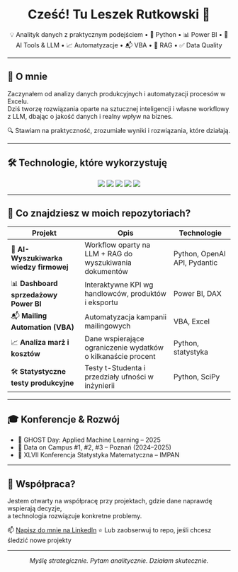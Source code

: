<!-- Baner / nagłówek -->

<h1 align="center">Cześć! Tu Leszek Rutkowski 👋</h1>

<p align="center">
  💡 Analityk danych z praktycznym podejściem • 🐍 Python • 📊 Power BI • 🤖 AI Tools & LLM • 📈 Automatyzacje • 📬 VBA • 🧠 RAG • ✅ Data Quality
</p>

---

## 🧭 O mnie

Zaczynałem od analizy danych produkcyjnych i automatyzacji procesów w Excelu.  
Dziś tworzę rozwiązania oparte na sztucznej inteligencji i własne workflowy z LLM, dbając o jakość danych i realny wpływ na biznes.

🔍 Stawiam na praktyczność, zrozumiałe wyniki i rozwiązania, które działają.

---

## 🛠️ Technologie, które wykorzystuję

<p align="center">
  <img src="https://img.shields.io/badge/Python-3776AB?style=for-the-badge&logo=python&logoColor=white" />
  <img src="https://img.shields.io/badge/VBA-1d6f42?style=for-the-badge&logo=microsoft-excel&logoColor=white" />
  <img src="https://img.shields.io/badge/Power%20BI-F2C811?style=for-the-badge&logo=powerbi&logoColor=black" />
  <img src="https://img.shields.io/badge/OpenAI-412991?style=for-the-badge&logo=openai&logoColor=white" />
  <img src="https://img.shields.io/badge/DAX-00407a?style=for-the-badge&logo=microsoft&logoColor=white" />
</p>

---

## 💼 Co znajdziesz w moich repozytoriach?

| Projekt | Opis | Technologie |
|--------|------|-------------|
| 🧠 **AI-Wyszukiwarka wiedzy firmowej** | Workflow oparty na LLM + RAG do wyszukiwania dokumentów | Python, OpenAI API, Pydantic |
| 📊 **Dashboard sprzedażowy Power BI** | Interaktywne KPI wg handlowców, produktów i eksportu | Power BI, DAX |
| 📬 **Mailing Automation (VBA)** | Automatyzacja kampanii mailingowych | VBA, Excel |
| 📈 **Analiza marż i kosztów** | Dane wspierające ograniczenie wydatków o kilkanaście procent | Python, statystyka |
| 🛠️ **Statystyczne testy produkcyjne** | Testy t-Studenta i przedziały ufności w inżynierii | Python, SciPy |

---

## 🎓 Konferencje & Rozwój

- 🎤 GHOST Day: Applied Machine Learning – 2025
- 🧠 Data on Campus #1, #2, #3 – Poznań (2024–2025)
- 🧮 XLVII Konferencja Statystyka Matematyczna – IMPAN

---

## 🤝 Współpraca?

Jestem otwarty na współpracę przy projektach, gdzie dane naprawdę wspierają decyzje,  
a technologia rozwiązuje konkretne problemy.

📫 [Napisz do mnie na LinkedIn](https://linkedin.com/in/leszek-rutkowski)
⭐ Lub zaobserwuj to repo, jeśli chcesz śledzić nowe projekty

---

<p align="center">
  <em>Myślę strategicznie. Pytam analitycznie. Działam skutecznie.</em>
</p>
